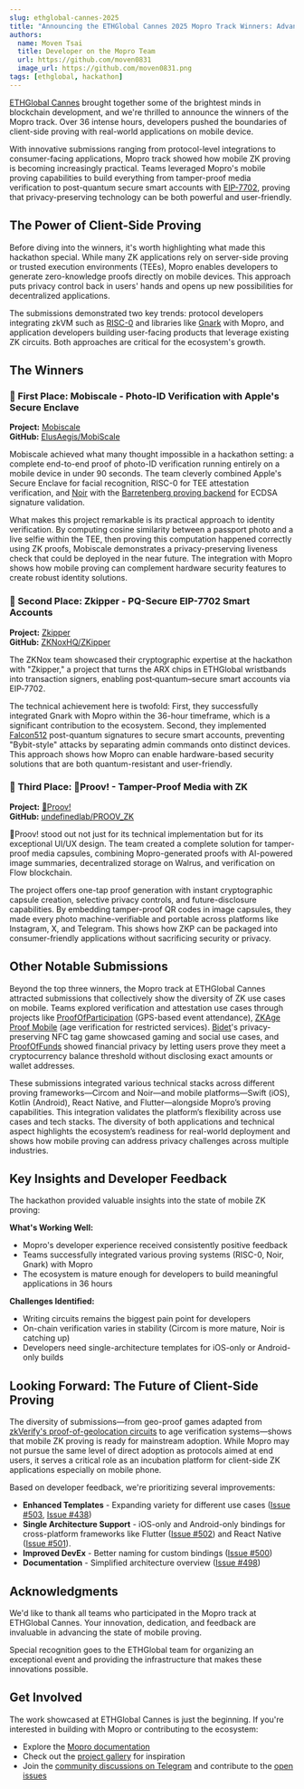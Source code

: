 ```yaml
---
slug: ethglobal-cannes-2025
title: "Announcing the ETHGlobal Cannes 2025 Mopro Track Winners: Advancing Mobile Proving"
authors:
  name: Moven Tsai
  title: Developer on the Mopro Team
  url: https://github.com/moven0831
  image_url: https://github.com/moven0831.png
tags: [ethglobal, hackathon]
---
```


[ETHGlobal Cannes](https://ethglobal.com/events/cannes) brought together some of the brightest minds in blockchain development, and we're thrilled to announce the winners of the Mopro track. Over 36 intense hours, developers pushed the boundaries of client-side proving with real-world applications on mobile device.

With innovative submissions ranging from protocol-level integrations to consumer-facing applications, Mopro track showed how mobile ZK proving is becoming increasingly practical. Teams leveraged Mopro's mobile proving capabilities to build everything from tamper-proof media verification to post-quantum secure smart accounts with [EIP-7702](https://eip7702.io/), proving that privacy-preserving technology can be both powerful and user-friendly.

## The Power of Client-Side Proving

Before diving into the winners, it's worth highlighting what made this hackathon special. While many ZK applications rely on server-side proving or trusted execution environments (TEEs), Mopro enables developers to generate zero-knowledge proofs directly on mobile devices. This approach puts privacy control back in users' hands and opens up new possibilities for decentralized applications.

The submissions demonstrated two key trends: protocol developers integrating zkVM such as [RISC-0](https://github.com/risc0/risc0) and libraries like [Gnark](https://github.com/Consensys/gnark) with Mopro, and application developers building user-facing products that leverage existing ZK circuits. Both approaches are critical for the ecosystem's growth.

## The Winners

### 🥇 First Place: Mobiscale - Photo-ID Verification with Apple's Secure Enclave

**Project:** [Mobiscale](https://ethglobal.com/showcase/mobiscale-n9vj6)  
**GitHub:** [ElusAegis/MobiScale](https://github.com/ElusAegis/MobiScale)

Mobiscale achieved what many thought impossible in a hackathon setting: a complete end-to-end proof of photo-ID verification running entirely on a mobile device in under 90 seconds. The team cleverly combined Apple's Secure Enclave for facial recognition, RISC-0 for TEE attestation verification, and [Noir](https://noir-lang.org/) with the [Barretenberg proving backend](https://github.com/AztecProtocol/aztec-packages/tree/master/barretenberg) for ECDSA signature validation.

What makes this project remarkable is its practical approach to identity verification. By computing cosine similarity between a passport photo and a live selfie within the TEE, then proving this computation happened correctly using ZK proofs, Mobiscale demonstrates a privacy-preserving liveness check that could be deployed in the near future. The integration with Mopro shows how mobile proving can complement hardware security features to create robust identity solutions.

### 🥈 Second Place: Zkipper - PQ-Secure EIP-7702 Smart Accounts

**Project:** [Zkipper](https://ethglobal.com/showcase/zkipper-czc3z)  
**GitHub:** [ZKNoxHQ/ZKipper](https://github.com/ZKNoxHQ/ZKipper)

The ZKNox team showcased their cryptographic expertise at the hackathon with "Zkipper," a project that turns the ARX chips in ETHGlobal wristbands into transaction signers, enabling post‑quantum–secure smart accounts via EIP‑7702.

The technical achievement here is twofold: First, they successfully integrated Gnark with Mopro within the 36-hour timeframe, which is a significant contribution to the ecosystem. Second, they implemented [Falcon512](https://falcon-sign.info/) post-quantum signatures to secure smart accounts, preventing "Bybit-style" attacks by separating admin commands onto distinct devices. This approach shows how Mopro can enable hardware-based security solutions that are both quantum-resistant and user-friendly.

### 🥉 Third Place: 👀Proov! - Tamper-Proof Media with ZK

**Project:** [👀Proov!](https://ethglobal.com/showcase/eyes-proov-at10u)  
**GitHub:** [undefinedlab/PROOV_ZK](https://github.com/undefinedlab/PROOV_ZK)

👀Proov! stood out not just for its technical implementation but for its exceptional UI/UX design. The team created a complete solution for tamper-proof media capsules, combining Mopro-generated proofs with AI-powered image summaries, decentralized storage on Walrus, and verification on Flow blockchain.

The project offers one-tap proof generation with instant cryptographic capsule creation, selective privacy controls, and future-disclosure capabilities. By embedding tamper-proof QR codes in image capsules, they made every photo machine-verifiable and portable across platforms like Instagram, X, and Telegram. This shows how ZKP can be packaged into consumer-friendly applications without sacrificing security or privacy.

## Other Notable Submissions

Beyond the top three winners, the Mopro track at ETHGlobal Cannes attracted submissions that collectively show the diversity of ZK use cases on mobile. Teams explored verification and attestation use cases through projects like [ProofOfParticipation](https://ethglobal.com/showcase/proofofparticipation-xca0a) (GPS-based event attendance), [ZKAge Proof Mobile](https://ethglobal.com/showcase/zkage-proof-mobile-2yroo) (age verification for restricted services). [Bidet](https://ethglobal.com/showcase/bidet-gdvtq)'s privacy-preserving NFC tag game showcased gaming and social use cases, and [ProofOfFunds](https://ethglobal.com/showcase/proofoffunds-zczod) showed financial privacy by letting users prove they meet a cryptocurrency balance threshold without disclosing exact amounts or wallet addresses.

These submissions integrated various technical stacks across different proving frameworks—Circom and Noir—and mobile platforms—Swift (iOS), Kotlin (Android), React Native, and Flutter—alongside Mopro’s proving capabilities. This integration validates the platform’s flexibility across use cases and tech stacks. The diversity of both applications and technical aspect highlights the ecosystem’s readiness for real-world deployment and shows how mobile proving can address privacy challenges across multiple industries.

## Key Insights and Developer Feedback

The hackathon provided valuable insights into the state of mobile ZK proving:

**What's Working Well:**
- Mopro's developer experience received consistently positive feedback
- Teams successfully integrated various proving systems (RISC-0, Noir, Gnark) with Mopro
- The ecosystem is mature enough for developers to build meaningful applications in 36 hours

**Challenges Identified:**
- Writing circuits remains the biggest pain point for developers
- On-chain verification varies in stability (Circom is more mature, Noir is catching up)
- Developers need single-architecture templates for iOS-only or Android-only builds

## Looking Forward: The Future of Client-Side Proving

The diversity of submissions—from geo-proof games adapted from [zkVerify's proof-of-geolocation circuits](https://github.com/zkVerify/explorations/tree/main/mopro-proof-of-geolocation/proof-of-geolocation) to age verification systems—shows that mobile ZK proving is ready for mainstream adoption. While Mopro may not pursue the same level of direct adoption as protocols aimed at end users, it serves a critical role as an incubation platform for client-side ZK applications especially on mobile phone.

Based on developer feedback, we're prioritizing several improvements:
- **Enhanced Templates** - Expanding variety for different use cases ([Issue #503](https://github.com/zkmopro/mopro/issues/503), [Issue #438](https://github.com/zkmopro/mopro/issues/438))
- **Single Architecture Support** - iOS-only and Android-only bindings for cross-platform frameworks like Flutter ([Issue #502](https://github.com/zkmopro/mopro/issues/502)) and React Native ([Issue #501](https://github.com/zkmopro/mopro/issues/501)).
- **Improved DevEx** - Better naming for custom bindings ([Issue #500](https://github.com/zkmopro/mopro/issues/500))
- **Documentation** - Simplified architecture overview ([Issue #498](https://github.com/zkmopro/mopro/issues/498))

## Acknowledgments

We'd like to thank all teams who participated in the Mopro track at ETHGlobal Cannes. Your innovation, dedication, and feedback are invaluable in advancing the state of mobile proving.

Special recognition goes to the ETHGlobal team for organizing an exceptional event and providing the infrastructure that makes these innovations possible.

## Get Involved

The work showcased at ETHGlobal Cannes is just the beginning. If you're interested in building with Mopro or contributing to the ecosystem:

- Explore the [Mopro documentation](https://zkmopro.org/docs/intro)
- Check out the [project gallery](https://zkmopro.org/docs/projects) for inspiration
- Join the [community discussions on Telegram](https://t.me/zkmopro) and contribute to the [open issues](https://github.com/zkmopro/mopro/issues)
